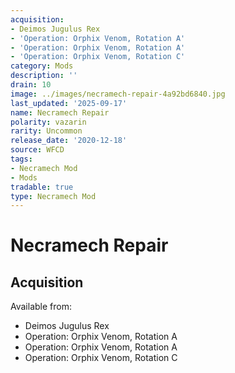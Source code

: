 ```yaml
---
acquisition:
- Deimos Jugulus Rex
- 'Operation: Orphix Venom, Rotation A'
- 'Operation: Orphix Venom, Rotation A'
- 'Operation: Orphix Venom, Rotation C'
category: Mods
description: ''
drain: 10
image: ../images/necramech-repair-4a92bd6840.jpg
last_updated: '2025-09-17'
name: Necramech Repair
polarity: vazarin
rarity: Uncommon
release_date: '2020-12-18'
source: WFCD
tags:
- Necramech Mod
- Mods
tradable: true
type: Necramech Mod
---
```


# Necramech Repair

## Acquisition

Available from:
- Deimos Jugulus Rex
- Operation: Orphix Venom, Rotation A
- Operation: Orphix Venom, Rotation A
- Operation: Orphix Venom, Rotation C

